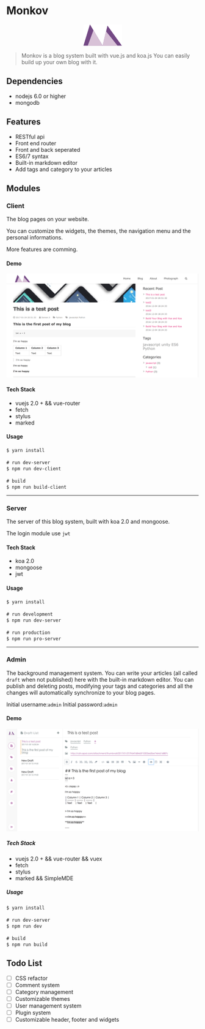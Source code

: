 # Monkov

<center>
  <img src="./intro_src/logo.png" alt="">
</center>

> Monkov is a blog system built with vue.js and koa.js You can easily build up your own blog with it.

## Dependencies

- nodejs 6.0 or higher
- mongodb

## Features

- RESTful api
- Front end router
- Front and back seperated
- ES6/7 syntax
- Built-in markdown editor
- Add tags and category to your articles

## Modules

### Client

The blog pages on your website.

You can customize the widgets, the themes, the navigation menu and the personal informations.

More features are comming.

#### Demo

![](intro_src/client.png)

#### Tech Stack

- vuejs 2.0 + && vue-router
- fetch
- stylus
- marked

#### Usage

```shell
$ yarn install

# run dev-server
$ npm run dev-client

# build
$ npm run build-client
```

--------------------------------------------------------------------------------

### Server

The server of this blog system, built with koa 2.0 and mongoose.

The login module use `jwt`

#### Tech Stack

- koa 2.0
- mongoose
- jwt

#### Usage

```shell
$ yarn install

# run development
$ npm run dev-server

# run production
$ npm run pro-server
```

--------------------------------------------------------------------------------

### Admin

The background management system. You can write your articles (all called `draft` when not published) here with the built-in markdown editor. You can publish and deleting posts, modifying your tags and categories and all the changes will automatically synchronize to your blog pages.

Initial username:`admin` Initial password:`admin`

#### Demo

![](./intro_src/admin.png)

##### Tech Stack

- vuejs 2.0 + && vue-router && vuex
- fetch
- stylus
- marked && SimpleMDE

##### Usage

```shell
$ yarn install

# run dev-server
$ npm run dev

# build
$ npm run build
```

## Todo List

- [ ] CSS refactor
- [ ] Comment system
- [ ] Category management
- [ ] Customizable themes
- [ ] User management system
- [ ] Plugin system
- [ ] Customizable header, footer and widgets
